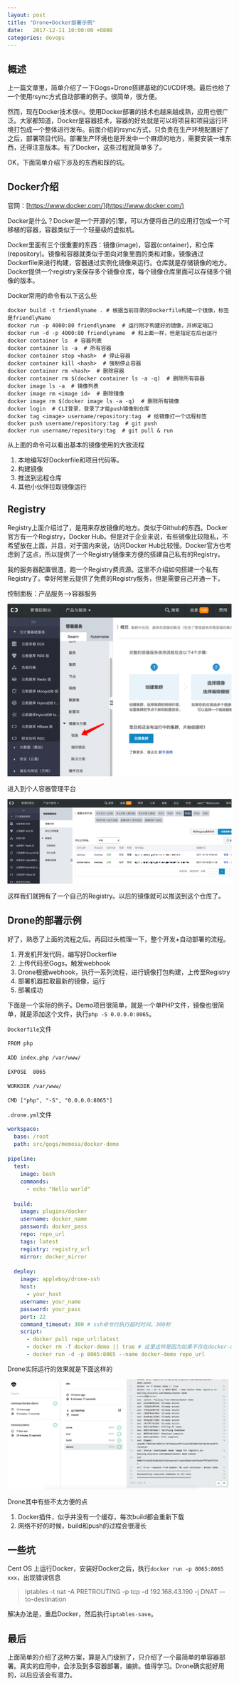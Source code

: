 ```yaml
---
layout: post
title: "Drone+Docker部署示例"
date:   2017-12-11 10:00:00 +0800
categories: devops
---
```

## 概述

上一篇文章里，简单介绍了一下Gogs+Drone搭建基础的CI/CD环境。最后也给了一个使用rsync方式自动部署的例子。很简单，很方便。

然而，现在Docker技术很🔥。使用Docker部署的技术也越来越成熟，应用也很广泛。大家都知道，Docker是容器技术，容器的好处就是可以将项目和项目运行环境打包成一个整体进行发布。前面介绍的rsync方式，只负责在生产环境配置好了之后，部署项目代码。部署生产环境也是开发中一个麻烦的地方，需要安装一堆东西，还得注意版本。有了Docker，这些过程就简单多了。

OK，下面简单介绍下涉及的东西和踩的坑。

## Docker介绍

官网：[https://www.docker.com/](https://www.docker.com/)

Docker是什么？Docker是一个开源的引擎，可以方便将自己的应用打包成一个可移植的容器，容器类似于一个轻量级的虚拟机。

Docker里面有三个很重要的东西：镜像(image)，容器(container)，和仓库(repository)。镜像和容器就类似于面向对象里面的类和对象。镜像通过Dockerfile来进行构建，容器通过实例化镜像来运行。仓库就是存储镜像的地方。Docker提供一个registry来保存多个镜像仓库，每个镜像仓库里面可以存储多个镜像的版本。

Docker常用的命令有以下这么些

```shell
docker build -t friendlyname . # 根据当前目录的Dockerfile构建一个镜像，标签是friendlyName
docker run -p 4000:80 friendlyname  # 运行刚才构建好的镜像，并绑定端口
docker run -d -p 4000:80 friendlyname  # 和上面一样，但是指定在后台运行
docker container ls  # 容器列表
docker container ls -a  # 所有容器
docker container stop <hash>  # 停止容器
docker container kill <hash>  # 强制停止容器
docker container rm <hash>  # 删除容器
docker container rm $(docker container ls -a -q)  # 删除所有容器
docker image ls -a  # 镜像列表
docker image rm <image id>  # 删除镜像
docker image rm $(docker image ls -a -q)  # 删除所有镜像
docker login  # CLI登录，登录了才能push镜像到仓库
docker tag <image> username/repository:tag  # 给镜像打一个远程标签
docker push username/repository:tag  # git push
docker run username/repository:tag  # git pull & run
```

从上面的命令可以看出基本的镜像使用的大致流程

1. 本地编写好Dockerfile和项目代码等。
2. 构建镜像
3. 推送到远程仓库
4. 其他小伙伴拉取镜像运行

## Registry

Registry上面介绍过了，是用来存放镜像的地方。类似于Github的东西。Docker官方有一个Registry，Docker Hub。但是对于企业来说，有些镜像比较隐私，不希望放在上面，并且，对于国内来说，访问Docker Hub比较慢。Docker官方也考虑到了这点，所以提供了一个Registry镜像来方便的搭建自己私有的Registry。

我的服务器配置很渣，跑一个Registry费资源。这里不介绍如何搭建一个私有Registry了。幸好阿里云提供了免费的Registry服务，但是需要自己开通一下。

控制面板：产品服务-->容器服务

![阿里云](/assert/imgs/docker_1.png)

进入到个人容器管理平台

![阿里云](/assert/imgs/docker_2.png)

这样我们就拥有了一个自己的Registry。以后的镜像就可以推送到这个仓库了。

## Drone的部署示例

好了，熟悉了上面的流程之后。再回过头梳理一下，整个开发+自动部署的流程。

1. 开发机开发代码，编写好Dockerfile
2. 上传代码至Gogs，触发webhook
3. Drone根据webhook，执行一系列流程，进行镜像打包构建，上传至Registry
4. 部署机器拉取最新的镜像，运行
5. 部署成功

下面是一个实际的例子。Demo项目很简单，就是一个单PHP文件，镜像也很简单，就是添加这个文件，执行`php -S 0.0.0.0:8065`。

`Dockerfile`文件

```text
FROM php

ADD index.php /var/www/

EXPOSE  8065

WORKDIR /var/www/

CMD ["php", "-S", "0.0.0.0:8065"]
```

`.drone.yml`文件

```yaml
workspace:
  base: /root
  path: src/gogs/memosa/docker-demo

pipeline:
  test:
    image: bash
    commands:
      - echo "Hello world"

  build:
    image: plugins/docker
    username: docker_name
    password: docker_pass
    repo: repo_url
    tags: latest
    registry: registry_url
    mirror: docker_mirror

  deploy:
    image: appleboy/drone-ssh
    host:
      - your_host
    username: your_name
    password: your_pass
    port: 22
    command_timeout: 300 # ssh命令行执行超时时间，300秒
    script:
      - docker pull repo_url:latest
      - docker rm -f docker-demo || true # 这里这样是因为如果不存在docker-demo，rm会报错
      - docker run -d -p 8065:8065 --name docker-demo repo_url
```

Drone实际运行的效果就是下面这样的

![Drone](/assert/imgs/docker_3.png)

Drone其中有些不太方便的点

1. Docker插件，似乎并没有一个缓存，每次build都会重新下载
2. 网络不好的时候，build和push的过程会很漫长

## 一些坑

Cent OS 上运行Docker，安装好Docker之后，执行`docker run -p 8065:8065 xxx`，出现错误信息

> iptables -t nat -A PRETROUTING -p tcp -d 192.168.43.190 -j DNAT --to-destination

解决办法是，重启Docker，然后执行`iptables-save`。

## 最后

上面简单的介绍了这种方案，算是入门级别了，只介绍了一个最简单的单容器部署。真实的应用中，会涉及到多容器部署，编排。值得学习。Drone确实挺好用的，以后应该会有潜力。
